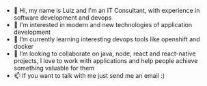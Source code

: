 - 👋 Hi, my name is Luiz and I'm an IT Consultant, with experience in software development and devops
- 👀 I'm interested in modern and new technologies of application development  
- 🌱 I’m currently learning interesting devops tools like openshift and docker  
- 💞️ I’m looking to collaborate on java, node, react and react-native projects, I love to work with applications and help people achieve something valuable for them  
- 📫 If you want to talk with me just send me an email :)

<!---
lipezz/lipezz is a ✨ special ✨ repository because its `README.md` (this file) appears on your GitHub profile.
You can click the Preview link to take a look at your changes.
--->
